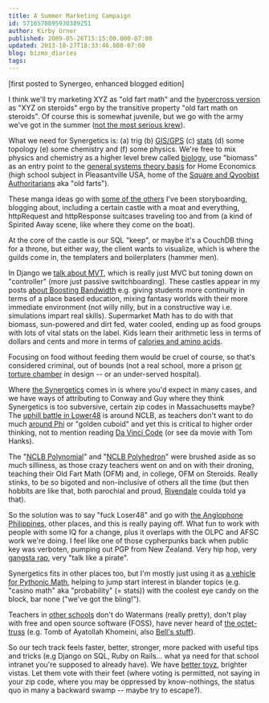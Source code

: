 ```yaml
---
title: A Summer Marketing Campaign
id: 5716570895930389251
author: Kirby Urner
published: 2009-05-26T15:15:00.000-07:00
updated: 2013-10-27T18:33:46.080-07:00
blog: bizmo_diaries
tags: 
---
```


[first posted to Synergeo, enhanced blogged edition]

I think we'll try marketing XYZ as "old fart math" and the [hypercross version](http://controlroom.blogspot.com/2006/08/more-dimension-talk.html) as "XYZ on steroids" ergo by the transitive property "old fart math on steroids".  Of course this is somewhat juvenile, but we go with the army we've got in the summer ([not the most serious krew](http://worldgame.blogspot.com/2009/05/stupid-summer-movie.html)).

What we need for Synergetics is: (a) trig (b) [GIS/GPS](http://worldgame.blogspot.com/2005/01/more-about-bizmos.html) (c) [stats](http://mail.python.org/pipermail/edu-sig/2009-May/009368.html) (d) some topology (e) some chemistry and (f) some physics. We're free to mix physics and chemistry as a higher level brew called [biology](http://www.grunch.net/synergetics/virus.html), use "biomass" as an entry point to the [general systems theory basis](http://wikieducator.org/GST) for Home Economics (high school subject in Pleasantville USA, home of the [Square and Qyoobist Authoritarians](http://mybizmo.blogspot.com/2008/07/mining-cartoons.html) aka "old farts").

These manga ideas go with [some of the others](http://worldgame.blogspot.com/2009/04/mapping-gnu-math.html) I've been storyboarding, blogging about, including a certain castle with a moat and everything, httpRequest and httpResponse suitcases traveling too and from (a kind of Spirited Away scene, like where they come on the boat).

At the core of the castle is our SQL "keep", or maybe it's a CouchDB thing for a throne, but either way, the client wants to visualize, which is where the guilds come in, the templaters and boilerplaters (hammer men).

In Django we [talk about MVT](http://controlroom.blogspot.com/2008/12/mvc-arcana.html), which is really just MVC but toning down on "controller" (more just passive switchboarding).
[](http://worldgame.blogspot.com/2009/04/mapping-gnu-math.html)
These castles appear in my posts [about Boosting Bandwidth](http://controlroom.blogspot.com/2006/02/boosting-bandwidth.html) e.g. giving students more continuity in terms of a place based education, mixing fantasy worlds with their more immediate environment (not willy nilly, but in a constructive way i.e. simulations impart real skills). Supermarket Math has to do with that biomass, sun-powered and dirt fed, water cooled, ending up as food groups with lots of vital stats on the label. Kids learn their arithmetic less in terms of dollars and cents and more in terms of [calories and amino acids](http://mybizmo.blogspot.com/2006/08/burning-calories.html).

Focusing on food without feeding them would be cruel of course, so that's considered criminal, out of bounds (not a real school, more a prison [or torture chamber](http://mybizmo.blogspot.com/2007/11/starvation-torture.html) in design -- or an under-served hospital).

Where [the Synergetics](http://controlroom.blogspot.com/2006/08/advice-to-synergetics-teachers.html) comes in is where you'd expect in many cases, and we have ways of attributing to Conway and Guy where they think Synergetics is too subversive, certain zip codes in Massachusetts maybe? The [uphill battle in Lower48](http://mathforum.org/kb/thread.jspa?threadID=1915468&tstart=225) is around NCLB, as teachers don't want to do much [around Phi](http://mybizmo.blogspot.com/2006/08/mathcasting-about-phi.html) or "golden cuboid" and yet this is critical to higher order thinking, not to mention reading [Da Vinci Code](http://controlroom.blogspot.com/2006/02/welcome-to-reality.html) (or see da movie with Tom Hanks).

The "[NCLB Polynomial](http://mybizmo.blogspot.com/2006/09/focal-points.html)" and "[NCLB Polyhedron](http://worldgame.blogspot.com/2006/10/nclb-polyhedron-memo.html)" were brushed aside as so much silliness, as those crazy teachers went on and on with their droning, teaching their Old Fart Math (OFM) and, in college, OFM on Steroids. Really stinks, to be so bigoted and non-inclusive of others all the time (but then hobbits are like that, both parochial and proud, [Rivendale](http://controlroom.blogspot.com/2009/03/from-rivendale.html) coulda told ya that).

So the solution was to say "fuck Loser48" and go with [the Anglophone Philippines](http://mathforum.org/kb/thread.jspa?threadID=1944196&tstart=0), other places, and this is really paying off. What fun to work with people with some IQ for a change, plus it overlaps with the OLPC and AFSC work we're doing. I feel like one of those cypherpunks back when public key was verboten, pumping out PGP from New Zealand. Very hip hop, very [gangsta rap](http://coffeeshopsnet.blogspot.com/2013/10/october-club-feature.html), very "talk like a pirate".

Synergetics fits in other places too, but I'm mostly just using it as [a vehicle for Pythonic Math](http://www.4dsolutions.net/ocn/pymath.html), helping to jump start interest in blander topics (e.g. "casino math" aka "probability" (= stats)) with the coolest eye candy on the block, bar none ("we've got the bling!").

Teachers in [other schools](http://worldgame.blogspot.com/2008/02/coyote-academy.html) don't do Watermans (really pretty), don't play with free and open source software (FOSS), have never heard of [the octet-truss](http://www.grunch.net/synergetics/octet.html) (e.g. Tomb of Ayatollah Khomeini, also [Bell's stuff](http://worldgame.blogspot.com/2006/02/octet-truss.html)).

So our tech track feels faster, better, stronger, more packed with useful tips and tricks (e.g Django on SQL, Ruby on Rails... what ya need for that school intranet you're supposed to already have). We have [better toyz](http://controlroom.blogspot.com/2008/07/infrastructure-park.html), brighter vistas. Let them vote with their feet (where voting is permitted, not saying in your zip code, where you may be oppressed by know-nothings, the status quo in many a backward swamp -- maybe try to escape?).
